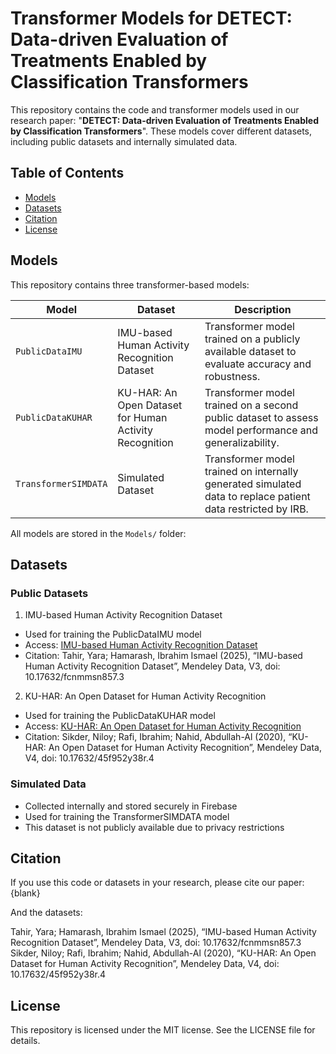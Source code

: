 # Transformer Models for DETECT: Data-driven Evaluation of Treatments Enabled by Classification Transformers

This repository contains the code and transformer models used in our research paper: "**DETECT: Data-driven Evaluation of Treatments Enabled by Classification Transformers**". These models cover different datasets, including public datasets and internally simulated data.

## Table of Contents

- [Models](#models)
- [Datasets](#datasets)
- [Citation](#citation)
- [License](#license)

## Models

This repository contains three transformer-based models: 

| Model                   | Dataset                                   | Description                                                                                 |
|-------------------------|-------------------------------------------|---------------------------------------------------------------------------------------------|
| `PublicDataIMU`         | IMU-based Human Activity Recognition Dataset | Transformer model trained on a publicly available dataset to evaluate accuracy and robustness. |
| `PublicDataKUHAR`       | KU-HAR: An Open Dataset for Human Activity Recognition | Transformer model trained on a second public dataset to assess model performance and generalizability. |
| `TransformerSIMDATA`    | Simulated Dataset                          | Transformer model trained on internally generated simulated data to replace patient data restricted by IRB. |

All models are stored in the `Models/` folder:

## Datasets

### Public Datasets
1. IMU-based Human Activity Recognition Dataset
- Used for training the PublicDataIMU model
- Access: [IMU-based Human Activity Recognition Dataset](https://data.mendeley.com/datasets/fcnmmsn857/3)
- Citation: Tahir, Yara; Hamarash, Ibrahim Ismael (2025), “IMU-based Human Activity Recognition Dataset”, Mendeley Data, V3, doi: 10.17632/fcnmmsn857.3

2. KU-HAR: An Open Dataset for Human Activity Recognition
- Used for training the PublicDataKUHAR model
- Access: [KU-HAR: An Open Dataset for Human Activity Recognition](https://data.mendeley.com/datasets/45f952y38r/4)
- Citation: Sikder, Niloy; Rafi, Ibrahim; Nahid, Abdullah-Al (2020), “KU-HAR: An Open Dataset for  Human Activity Recognition”, Mendeley Data, V4, doi: 10.17632/45f952y38r.4

### Simulated Data
- Collected internally and stored securely in Firebase 
- Used for training the TransformerSIMDATA model
- This dataset is not publicly available due to privacy restrictions

## Citation
If you use this code or datasets in your research, please cite our paper: 
{blank}

And the datasets: 

Tahir, Yara; Hamarash, Ibrahim Ismael (2025), “IMU-based Human Activity Recognition Dataset”, Mendeley Data, V3, doi: 10.17632/fcnmmsn857.3
Sikder, Niloy; Rafi, Ibrahim; Nahid, Abdullah-Al (2020), “KU-HAR: An Open Dataset for  Human Activity Recognition”, Mendeley Data, V4, doi: 10.17632/45f952y38r.4

## License
This repository is licensed under the MIT license. See the LICENSE file for details.